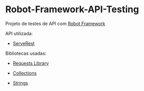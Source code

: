# Robot-Framework-API-Testing

Projeto de testes de API com <a href="https://robotframework.org/" target="_blank">Robot Framework</a>

API utilizada: 

- <a href="https://serverest.dev/#/" target="_blank">ServeRest</a>

Bibliotecas usadas:

- <a href="http://marketsquare.github.io/robotframework-requests/doc/RequestsLibrary.html" target="_blank">Requests Library</a>

- <a href="https://robotframework.org/robotframework/latest/libraries/Collections.html" target="_blank">Collections</a>

- <a href="https://robotframework.org/robotframework/latest/libraries/String.html" target="_blank">Strings</a>
